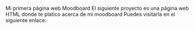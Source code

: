 Mi primera página web
Moodboard
El siguiente proyecto es una página web HTML donde te platico acerca de mi moodboard
Puedes visitarla en el siguiente enlace:


